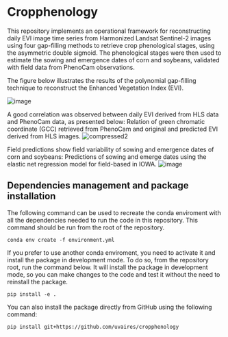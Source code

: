 # Cropphenology

This repository implements an operational framework for reconstructing daily EVI image time series from Harmonized Landsat Sentinel-2 images using four gap-filling methods to retrieve crop phenological stages, using the asymmetric double sigmoid. The phenological stages were then used to estimate the sowing and emergence dates of corn and soybeans, validated with field data from PhenoCam observations.

The figure below illustrates the results of the polynomial gap-filling technique to reconstruct the Enhanced Vegetation Index (EVI).
  
![image](https://github.com/user-attachments/assets/62a3aef8-4110-4a12-824c-a1233b0f7dfd)

A good correlation was observed between daily EVI derived from HLS data and PhenoCam data, as presented below: Relation of green chromatic coordinate (GCC) retrieved from PhenoCam and original and predicted EVI derived from HLS images.
                   ![compressed2](https://github.com/user-attachments/assets/6f6f7d33-2509-4d80-8ac2-4de8c4d3c750)

Field predictions show field variability of sowing and emergence dates of corn and soybeans: Predictions of sowing and emerge dates using the elastic net regression model for field-based in IOWA. 
                  ![image](https://github.com/user-attachments/assets/4ee09f39-99b9-4448-87d8-36bd11441acd)



## Dependencies management and package installation
The following command can be used to recreate the conda enviroment with all the dependencies needed to run the code in this repository. This command should be run from the root of the repository.
```
conda env create -f environment.yml
```
If you prefer to use another conda enviroment, you need to activate it and install the package in development mode. To do so, from the repository root, run the command below. It will install the package in development mode, so you can make changes to the code and test it without the need to reinstall the package.
```
pip install -e .
```
You can also install the package directly from GitHub using the following command:
```
pip install git+https://github.com/uvaires/cropphenology
```
